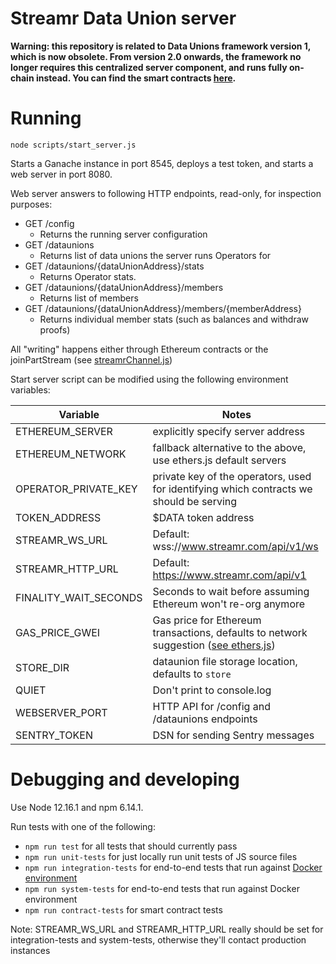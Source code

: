 # Streamr Data Union server

**Warning: this repository is related to Data Unions framework version 1, which is now obsolete. From version 2.0 onwards, the framework no longer requires this centralized server component, and runs fully on-chain instead. You can find the smart contracts [here](https://github.com/streamr-dev/data-union).**

# Running

`node scripts/start_server.js`

Starts a Ganache instance in port 8545, deploys a test token, and starts a web server in port 8080.

Web server answers to following HTTP endpoints, read-only, for inspection purposes:

* GET /config
  * Returns the running server configuration
* GET /dataunions
  * Returns list of data unions the server runs Operators for
* GET /dataunions/{dataUnionAddress}/stats
  * Returns Operator stats.
* GET /dataunions/{dataUnionAddress}/members
  * Returns list of members
* GET /dataunions/{dataUnionAddress}/members/{memberAddress}
  * Returns individual member stats (such as balances and withdraw proofs)

All "writing" happens either through Ethereum contracts or the joinPartStream (see [streamrChannel.js](src/streamrChannel.js))

Start server script can be modified using the following environment variables:

| Variable | Notes |
| --- | --- |
|  ETHEREUM_SERVER | explicitly specify server address |
|  ETHEREUM_NETWORK | fallback alternative to the above, use ethers.js default servers |
|  OPERATOR_PRIVATE_KEY | private key of the operators, used for identifying which contracts we should be serving |
|  TOKEN_ADDRESS | $DATA token address |
|  STREAMR_WS_URL | Default: wss://www.streamr.com/api/v1/ws |
|  STREAMR_HTTP_URL | Default: https://www.streamr.com/api/v1 |
|  FINALITY_WAIT_SECONDS | Seconds to wait before assuming Ethereum won't re-org anymore |
|  GAS_PRICE_GWEI | Gas price for Ethereum transactions, defaults to network suggestion ([see ethers.js](https://github.com/ethers-io/ethers.js/blob/061b0eae1d4c570aedd9bee1971afa43fcdae1a6/tests/make-tests/make-contract-interface.js#L330)) |
|  STORE_DIR | dataunion file storage location, defaults to `store` |
|  QUIET | Don't print to console.log |
|  WEBSERVER_PORT | HTTP API for /config and /dataunions endpoints |
|  SENTRY_TOKEN | DSN for sending Sentry messages |

# Debugging and developing

Use Node 12.16.1 and npm 6.14.1.

Run tests with one of the following:
* `npm run test` for all tests that should currently pass
* `npm run unit-tests` for just locally run unit tests of JS source files
* `npm run integration-tests` for end-to-end tests that run against [Docker environment](https://github.com/streamr-dev/streamr-docker-dev)
* `npm run system-tests` for end-to-end tests that run against Docker environment
* `npm run contract-tests` for smart contract tests

Note: STREAMR_WS_URL and STREAMR_HTTP_URL really should be set for integration-tests and system-tests, otherwise they'll contact production instances
